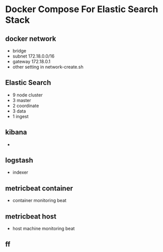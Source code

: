 # Docker Compose For Elastic Search Stack

## docker network
- bridge
- subnet 172.18.0.0/16
- gateway 172.18.0.1
- other setting in network-create.sh

## Elastic Search
- 9 node cluster
- 3 master
- 2 coordinate
- 3 data
- 1 ingest

## kibana
- 

## logstash
- indexer

## metricbeat container
- container monitoring beat

## metricbeat host
- host machine monitoring beat

## ff
